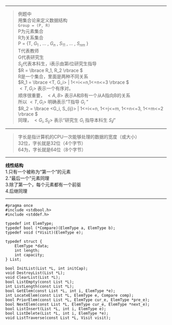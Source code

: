 
---

>例题中  
>用集合论来定义数据结构  
>`Group = (P, R)`   
>P为元素集合  
>R为关系集合  
>P = {T, $G_1$ , ... , $G_n$ , $S_{11}$ , ... , $S_{nm}$ }  
>T代表教师  
>G代表研究生  
>$S_{ij}$代表本科生，i表示由第i位研究生指导  
>$R = \lbrace R_1, R_2 \rbrace $   
>R是一个集合，里面是两种不同关系  
>$R_1 = \lbrace <T, G_i> | 1<=i<=n,1<=n<=3 \rbrace $  
>$<T, G_i>$ 表示一个有序对。  
>顺序很重要， $<A, B>$  表示A和B有一个从A指向B的关系  
>所以 $<T, G_i>$ 明确表示“T指导 $G_i$ ”  
>$R_2 = \lbrace <G_i, S_{ij}> | 1<=i<=n, 1<=j<=m, 1<=n<=3, 1<=m<=2 \rbrace $  
>同理， $<G_i, S_{ij}>$ 表示“研究生 $G_i$ 指导本科生 $S_ij$”  

---
  
>字长是指计算机的CPU一次能够处理的数据的宽度（或大小）  
>32位，字长就是32位（4个字节）  
>64为，字长就是64位（8个字节）

---

**线性结构**  
1.只有一个被称为“第一个”的元素  
2.“最后一个”元素同理  
3.除了第一个，每个元素都有一个前驱  
4.后继同理  

---

```list.h(C)
#pragma once
#include <stdbool.h>
#include <stddef.h>

typedef int ElemType;
typedef bool (*Compare)(ElemType a, ElemType b);
typedef void (*Visit)(ElemType e);

typedef struct {
    ElemType *data;
    int length;
    int capacity;
} List;

bool InitList(List *L, int initCap);
void DestroyList(List *L);
void ClearList(List *L);
bool ListEmpty(const List *L);
int ListLength(const List *L);
bool GetElem(const List *L, int i, ElemType *e);
int LocateElem(const List *L, ElemType e, Compare comp);
bool PriorElem(const List *L, ElemType cur_e, ElemType *pre_e);
bool NextElem(const List *L, ElemType cur_e, ElemType *next_e);
bool ListInsert(List *L, int i, ElemType e);
bool ListDelete(List *L, int i, ElemType *e);
void ListTraverse(const List *L, Visit visit);
```
